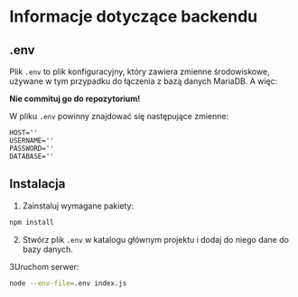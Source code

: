 # Informacje dotyczące backendu

## .env

Plik `.env` to plik konfiguracyjny, który zawiera zmienne środowiskowe, używane w tym przypadku do łączenia z bazą 
danych MariaDB.
A więc: <br>

**Nie commituj go do repozytorium!** <br>

W pliku `.env` powinny znajdować się następujące zmienne:
```dotenv
HOST=''
USERNAME=''
PASSWORD=''
DATABASE=''
```

## Instalacja

1. Zainstaluj wymagane pakiety:

```bash
npm install
```
2. Stwórz plik `.env` w katalogu głównym projektu i dodaj do niego dane do bazy danych.

3Uruchom serwer:

```bash
node --env-file=.env index.js
```